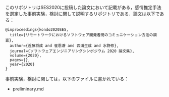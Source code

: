 このリポジトリはSES2020に投稿した論文において記載がある，感情推定手法を選定した事前実験，検討に関して説明するリポジトリである．論文は以下である：

```
@inproceedings{kondo2020SES,
  title={リモートワークにおけるソフトウェア開発者間のコミュニケーション方法の調査},
  author={近藤将成 and 崔恩瀞 and 西浦生成 and 水野修},
  journal={ソフトウェアエンジニアリングシンポジウム 2020 論文集},
  volume={2020},
  pages={},
  year={2020}
}
```

事前実験，検討に関しては，以下のファイルに書かれている：  
- preliminary.md
